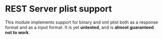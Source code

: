 REST Server plist support
============================

This module implements support for binary and xml plist both as a response format and as a input format. It is yet **untested**, and is **almost guaranteed not to work**.
